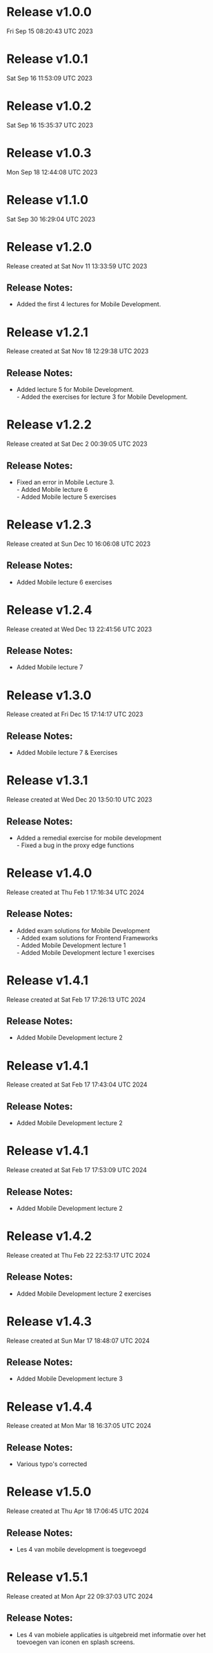 # Release v1.0.0
Fri Sep 15 08:20:43 UTC 2023

# Release v1.0.1
Sat Sep 16 11:53:09 UTC 2023

# Release v1.0.2
Sat Sep 16 15:35:37 UTC 2023

# Release v1.0.3
Mon Sep 18 12:44:08 UTC 2023

# Release v1.1.0
Sat Sep 30 16:29:04 UTC 2023
# Release v1.2.0
Release created at Sat Nov 11 13:33:59 UTC 2023
## Release Notes:


- Added the first 4 lectures for Mobile Development.


# Release v1.2.1
Release created at Sat Nov 18 12:29:38 UTC 2023
## Release Notes:


- Added lecture 5 for Mobile Development.<br/>- Added the exercises for lecture 3 for Mobile Development.


# Release v1.2.2
Release created at Sat Dec  2 00:39:05 UTC 2023
## Release Notes:


- Fixed an error in Mobile Lecture 3.<br/>- Added Mobile lecture 6<br/>- Added Mobile lecture 5 exercises


# Release v1.2.3
Release created at Sun Dec 10 16:06:08 UTC 2023
## Release Notes:


- Added Mobile lecture 6 exercises


# Release v1.2.4
Release created at Wed Dec 13 22:41:56 UTC 2023
## Release Notes:


- Added Mobile lecture 7


# Release v1.3.0
Release created at Fri Dec 15 17:14:17 UTC 2023
## Release Notes:


- Added Mobile lecture 7 & Exercises


# Release v1.3.1
Release created at Wed Dec 20 13:50:10 UTC 2023
## Release Notes:


- Added a remedial exercise for mobile development<br/>- Fixed a bug in the proxy edge functions


# Release v1.4.0
Release created at Thu Feb  1 17:16:34 UTC 2024
## Release Notes:


- Added exam solutions for Mobile Development<br/>- Added exam solutions for Frontend Frameworks<br/>- Added Mobile Development lecture 1<br/>- Added Mobile Development lecture 1 exercises


# Release v1.4.1
Release created at Sat Feb 17 17:26:13 UTC 2024
## Release Notes:


- Added Mobile Development lecture 2


# Release v1.4.1
Release created at Sat Feb 17 17:43:04 UTC 2024
## Release Notes:


- Added Mobile Development lecture 2


# Release v1.4.1
Release created at Sat Feb 17 17:53:09 UTC 2024
## Release Notes:


- Added Mobile Development lecture 2


# Release v1.4.2
Release created at Thu Feb 22 22:53:17 UTC 2024
## Release Notes:


- Added Mobile Development lecture 2 exercises


# Release v1.4.3
Release created at Sun Mar 17 18:48:07 UTC 2024
## Release Notes:


- Added Mobile Development lecture 3


# Release v1.4.4
Release created at Mon Mar 18 16:37:05 UTC 2024
## Release Notes:


- Various typo's corrected


# Release v1.5.0
Release created at Thu Apr 18 17:06:45 UTC 2024
## Release Notes:


- Les 4 van mobile development is toegevoegd


# Release v1.5.1
Release created at Mon Apr 22 09:37:03 UTC 2024
## Release Notes:


- Les 4 van mobiele applicaties is uitgebreid met informatie over het toevoegen van iconen en splash screens.


